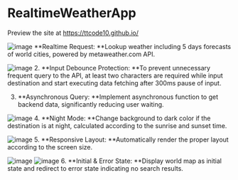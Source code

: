 # RealtimeWeatherApp
Preview the site at https://ttcode10.github.io/

![image](http://github.com/ttcode10/ttcode10.github.io/readme-img/day-mode.png)
**Realtime Request: **Lookup weather including 5 days forecasts of world cities, powered by metaweather.com API.

![image](http://github.com/ttcode10/ttcode10.github.io/readme-img/search-results.png)
2. **Input Debounce Protection: **To prevent unnecessary frequent query to the API, at least two characters are required while input destination and start executing data fetching after 300ms pause of input.

3. **Asynchronous Query: **Implement asynchronous function to get backend data, significantly reducing user waiting.

![image](http://github.com/ttcode10/ttcode10.github.io/readme-img/night-mode.png)
4. **Night Mode: **Change background to dark color if the destination is at night, calculated according to the sunrise and sunset time.

![image](http://github.com/ttcode10/ttcode10.github.io/readme-img/responsive.png)
5. **Responsive Layout: **Automatically render the proper layout according to the screen size.

![image](http://github.com/ttcode10/ttcode10.github.io/readme-img/init.png)
![image](http://github.com/ttcode10/ttcode10.github.io/readme-img/no-results.png)
6. **Initial & Error State: **Display world map as initial state and redirect to error state indicating no search results.
